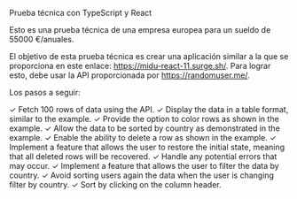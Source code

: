 Prueba técnica con TypeScript y React

Esto es una prueba técnica de una empresa europea para un sueldo de 55000 €/anuales.

El objetivo de esta prueba técnica es crear una aplicación similar a la que se proporciona en este enlace: https://midu-react-11.surge.sh/. Para lograr esto, debe usar la API proporcionada por https://randomuser.me/.

Los pasos a seguir:

✓ Fetch 100 rows of data using the API.
✓ Display the data in a table format, similar to the example.
✓ Provide the option to color rows as shown in the example.
✓ Allow the data to be sorted by country as demonstrated in the example.
✓ Enable the ability to delete a row as shown in the example.
✓ Implement a feature that allows the user to restore the initial state, meaning that all deleted rows will be recovered.
✓ Handle any potential errors that may occur.
✓ Implement a feature that allows the user to filter the data by country.
✓ Avoid sorting users again the data when the user is changing filter by country.
✓ Sort by clicking on the column header.
